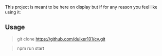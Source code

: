 This project is meant to be here on display but if for any reason you feel like using it:

## Usage
> git clone https://github.com/duiker101/cv.git

> npm run start

